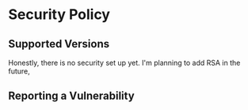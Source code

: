 # Security Policy

## Supported Versions

Honestly, there is no security set up yet. I'm planning to add RSA in the future, 

## Reporting a Vulnerability


